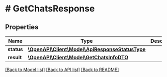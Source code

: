 # # GetChatsResponse

## Properties

Name | Type | Description | Notes
------------ | ------------- | ------------- | -------------
**status** | [**\OpenAPI\Client\Model\ApiResponseStatusType**](ApiResponseStatusType.md) |  | [optional]
**result** | [**\OpenAPI\Client\Model\GetChatsInfoDTO**](GetChatsInfoDTO.md) |  | [optional]

[[Back to Model list]](../../README.md#models) [[Back to API list]](../../README.md#endpoints) [[Back to README]](../../README.md)
